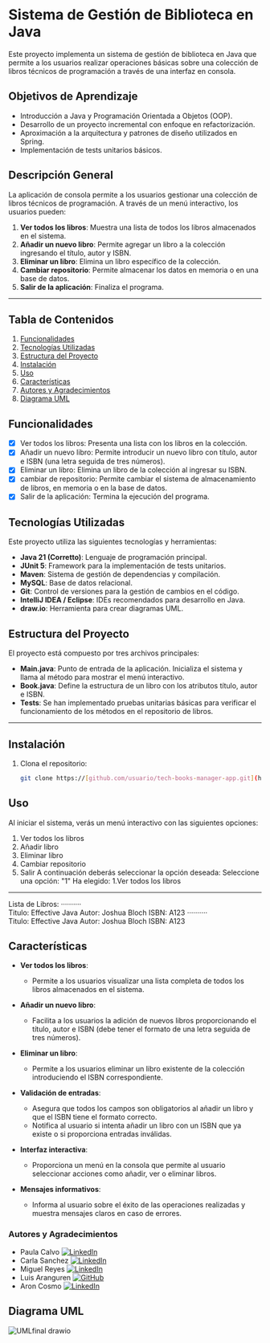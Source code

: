 # Sistema de Gestión de Biblioteca en Java

Este proyecto implementa un sistema de gestión de biblioteca en Java que permite a los usuarios realizar operaciones básicas sobre una colección de libros técnicos de programación a través de una interfaz en consola.

## Objetivos de Aprendizaje

- Introducción a Java y Programación Orientada a Objetos (OOP).
- Desarrollo de un proyecto incremental con enfoque en refactorización.
- Aproximación a la arquitectura y patrones de diseño utilizados en Spring.
- Implementación de tests unitarios básicos.

## Descripción General

La aplicación de consola permite a los usuarios gestionar una colección de libros técnicos de programación. A través de un menú interactivo, los usuarios pueden:

1. **Ver todos los libros**: Muestra una lista de todos los libros almacenados en el sistema.
2. **Añadir un nuevo libro**: Permite agregar un libro a la colección ingresando el título, autor y ISBN.
3. **Eliminar un libro**: Elimina un libro específico de la colección.
4. **Cambiar repositorio**: Permite almacenar los datos en memoria o en una base de datos.
5. **Salir de la aplicación**: Finaliza el programa.

---

## Tabla de Contenidos

1. [Funcionalidades](#funcionalidades)
2. [Tecnologías Utilizadas](#tecnologías-utilizadas)
3. [Estructura del Proyecto](#estructura-del-proyecto)
4. [Instalación](#instalación)
5. [Uso](#uso)
6. [Características](#características)
7. [Autores y Agradecimientos](#autores-y-agradecimientos)
8. [Diagrama UML](#diagrama-uml)


## Funcionalidades

- [x]  Ver todos los libros: Presenta una lista con los libros en la colección.  
- [x] Añadir un nuevo libro: Permite introducir un nuevo libro con título, autor e ISBN (una letra seguida de tres números).  
- [x] Eliminar un libro: Elimina un libro de la colección al ingresar su ISBN.
- [x] cambiar de repositorio: Permite cambiar el sistema de almacenamiento de libros, en memoria o en la base de datos.  
- [x] Salir de la aplicación: Termina la ejecución del programa.  

## Tecnologías Utilizadas

Este proyecto utiliza las siguientes tecnologías y herramientas:

- **Java 21 (Corretto)**: Lenguaje de programación principal.
- **JUnit 5**: Framework para la implementación de tests unitarios.
- **Maven**: Sistema de gestión de dependencias y compilación.
- **MySQL**: Base de datos relacional.
- **Git**: Control de versiones para la gestión de cambios en el código.
- **IntelliJ IDEA / Eclipse**: IDEs recomendados para desarrollo en Java.
- **draw.io**: Herramienta para crear diagramas UML.


## Estructura del Proyecto

El proyecto está compuesto por tres archivos principales:

- **Main.java**: Punto de entrada de la aplicación. Inicializa el sistema y llama al método para mostrar el menú interactivo.
- **Book.java**: Define la estructura de un libro con los atributos título, autor e ISBN.
- **Tests**: Se han implementado pruebas unitarias básicas para verificar el funcionamiento de los métodos en el repositorio de libros. 
---

## Instalación

1. Clona el repositorio:
   ```bash
   git clone https://[github.com/usuario/tech-books-manager-app.git](https://github.com/ElClubDeLas5API/techBookManagmentApp.git)
## Uso
Al iniciar el sistema, verás un menú interactivo con las siguientes opciones:
  1. Ver todos los libros
  2. Añadir libro
  3. Eliminar libro
  4. Cambiar repositorio
  5. Salir
A continuación deberás seleccionar la opción deseada:
    Seleccione una opción: "1"
Ha elegido: 
  1.Ver todos los libros 
  ------------------------------------------
  
  Lista de Libros: 
      ··········       
  Titulo: Effective Java
  Autor: Joshua Bloch
  ISBN: A123
      ··········       
  Titulo: Effective Java
  Autor: Joshua Bloch
  ISBN: A123


## Características

- **Ver todos los libros**: 
  - Permite a los usuarios visualizar una lista completa de todos los libros almacenados en el sistema.

- **Añadir un nuevo libro**: 
  - Facilita a los usuarios la adición de nuevos libros proporcionando el título, autor e ISBN (debe tener el formato de una letra seguida de tres números).

- **Eliminar un libro**: 
  - Permite a los usuarios eliminar un libro existente de la colección introduciendo el ISBN correspondiente.

- **Validación de entradas**: 
  - Asegura que todos los campos son obligatorios al añadir un libro y que el ISBN tiene el formato correcto.
  - Notifica al usuario si intenta añadir un libro con un ISBN que ya existe o si proporciona entradas inválidas.

- **Interfaz interactiva**: 
  - Proporciona un menú en la consola que permite al usuario seleccionar acciones como añadir, ver o eliminar libros.

- **Mensajes informativos**: 
  - Informa al usuario sobre el éxito de las operaciones realizadas y muestra mensajes claros en caso de errores.


### Autores y Agradecimientos

- Paula Calvo [![LinkedIn](https://img.icons8.com/color/48/000000/linkedin.png)](https://www.linkedin.com/in/paulacalvogarcia2001/)
- Carla Sanchez [![LinkedIn](https://img.icons8.com/color/48/000000/linkedin.png)](https://www.linkedin.com/in/carla-sanchez24)
- Miguel Reyes [![LinkedIn](https://img.icons8.com/color/48/000000/linkedin.png)](https://www.linkedin.com/in/miguelreyesvasquez/)
- Luis Aranguren [![GitHub](https://img.icons8.com/color/48/000000/github.png)](https://github.com/luisarangurnn)
- Aron Cosmo [![LinkedIn](https://img.icons8.com/color/48/000000/linkedin.png)](https://www.linkedin.com/)


## Diagrama UML

![UMLfinal drawio](https://github.com/user-attachments/assets/b87d9671-e066-4bee-ad48-eb6264c71e73)




